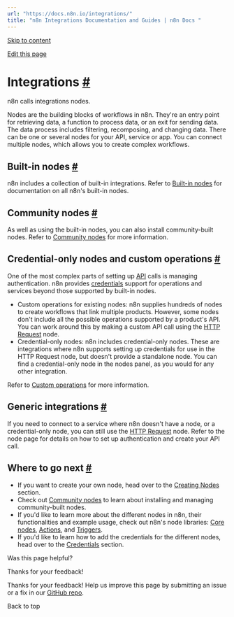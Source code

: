 ```yaml
---
url: "https://docs.n8n.io/integrations/"
title: "n8n Integrations Documentation and Guides | n8n Docs "
---
```


[Skip to content](https://docs.n8n.io/integrations/#integrations)

[Edit this page](https://github.com/n8n-io/n8n-docs/edit/main/docs/integrations/index.md "Edit this page")

# Integrations [\#](https://docs.n8n.io/integrations/\#integrations "Permanent link")

n8n calls integrations nodes.

Nodes are the building blocks of workflows in n8n. They're an entry point for retrieving data, a function to process data, or an exit for sending data. The data process includes filtering, recomposing, and changing data. There can be one or several nodes for your API, service or app. You can connect multiple nodes, which allows you to create complex workflows.

## Built-in nodes [\#](https://docs.n8n.io/integrations/\#built-in-nodes "Permanent link")

n8n includes a collection of built-in integrations. Refer to [Built-in nodes](https://docs.n8n.io/integrations/builtin/node-types/) for documentation on all n8n's built-in nodes.

## Community nodes [\#](https://docs.n8n.io/integrations/\#community-nodes "Permanent link")

As well as using the built-in nodes, you can also install community-built nodes. Refer to [Community nodes](https://docs.n8n.io/integrations/community-nodes/installation/) for more information.

## Credential-only nodes and custom operations [\#](https://docs.n8n.io/integrations/\#credential-only-nodes-and-custom-operations "Permanent link")

One of the most complex parts of setting up [API](https://docs.n8n.io/glossary/#api) calls is managing authentication. n8n provides [credentials](https://docs.n8n.io/glossary/#credential-n8n) support for operations and services beyond those supported by built-in nodes.

- Custom operations for existing nodes: n8n supplies hundreds of nodes to create workflows that link multiple products. However, some nodes don't include all the possible operations supported by a product's API. You can work around this by making a custom API call using the [HTTP Request](https://docs.n8n.io/integrations/builtin/core-nodes/n8n-nodes-base.httprequest/) node.
- Credential-only nodes: n8n includes credential-only nodes. These are integrations where n8n supports setting up credentials for use in the HTTP Request node, but doesn't provide a standalone node. You can find a credential-only node in the nodes panel, as you would for any other integration.

Refer to [Custom operations](https://docs.n8n.io/integrations/custom-operations/) for more information.

## Generic integrations [\#](https://docs.n8n.io/integrations/\#generic-integrations "Permanent link")

If you need to connect to a service where n8n doesn't have a node, or a credential-only node, you can still use the [HTTP Request](https://docs.n8n.io/integrations/builtin/core-nodes/n8n-nodes-base.httprequest/) node. Refer to the node page for details on how to set up authentication and create your API call.

## Where to go next [\#](https://docs.n8n.io/integrations/\#where-to-go-next "Permanent link")

- If you want to create your own node, head over to the [Creating Nodes](https://docs.n8n.io/integrations/creating-nodes/overview/) section.
- Check out [Community nodes](https://docs.n8n.io/integrations/community-nodes/usage/) to learn about installing and managing community-built nodes.
- If you'd like to learn more about the different nodes in n8n, their functionalities and example usage, check out n8n's node libraries: [Core nodes](https://docs.n8n.io/integrations/builtin/core-nodes/), [Actions](https://docs.n8n.io/integrations/builtin/app-nodes/), and [Triggers](https://docs.n8n.io/integrations/builtin/trigger-nodes/).
- If you'd like to learn how to add the credentials for the different nodes, head over to the [Credentials](https://docs.n8n.io/integrations/builtin/credentials/) section.

Was this page helpful?






Thanks for your feedback!






Thanks for your feedback! Help us improve this page by submitting an issue or a fix in our [GitHub repo](https://github.com/n8n-io/n8n-docs).


Back to top